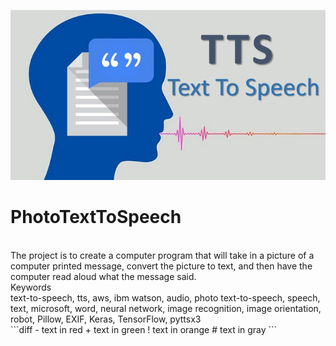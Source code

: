 ![](Images/TTS.jpeg)
# PhotoTextToSpeech

<br/>
The project is to create a computer program that will take in a picture of a computer printed message, convert the picture to text, and then have the computer read aloud what the message said.
<br/>
Keywords
<br/>
text-to-speech, tts, aws, ibm watson, audio, photo text-to-speech, speech, text, microsoft, word, neural network, image recognition, image orientation, robot, Pillow, EXIF, Keras, TensorFlow, pyttsx3
<br/>
```diff
- text in red
+ text in green
! text in orange
# text in gray
```



